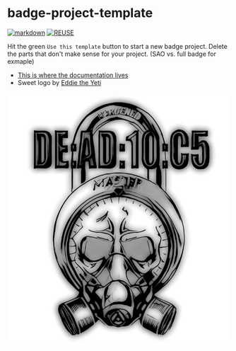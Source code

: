 # badge-project-template

[![markdown](https://github.com/DEAD10C5/badge-project-template/actions/workflows/markdown.yml/badge.svg)](https://github.com/DEAD10C5/badge-project-template/actions/workflows/markdown.yml) [![REUSE](https://github.com/DEAD10C5/badge-project-template/actions/workflows/reuse.yml/badge.svg)](https://github.com/DEAD10C5/badge-project-template/actions/workflows/reuse.yml)

Hit the green `Use this template` button to start a new badge project. Delete
the parts that don't make sense for your project. (SAO vs. full badge for exmaple)

- [This is where the documentation lives](/docs)
- Sweet logo by [Eddie the Yeti](https://www.deviantart.com/eddiethey3t1)

![logo_2022](https://github.com/DEAD10C5/badge-project-template/blob/main/pcb/docs/images/dead10c5_logo.jpg?raw=true)
